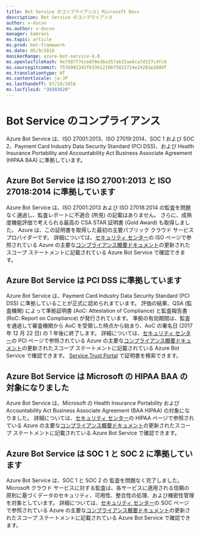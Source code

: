 ```yaml
---
title: Bot Service のコンプライアンス| Microsoft Docs
description: Bot Service のコンプライアンス
author: v-ducvo
ms.author: v-ducvo
manager: kamrani
ms.topic: article
ms.prod: bot-framework
ms.date: 05/9/2018
monikerRange: azure-bot-service-4.0
ms.openlocfilehash: 9e7507f7ece6f0e36e357a615ae6ca7d327c4fc6
ms.sourcegitcommit: f576981342fb3361216675815714e24281e20ddf
ms.translationtype: HT
ms.contentlocale: ja-JP
ms.lasthandoff: 07/18/2018
ms.locfileid: "39303620"
---
```

# <a name="bot-service-compliance"></a>Bot Service のコンプライアンス
Azure Bot Service は、ISO 27001:2013、ISO 27019:2014、SOC 1 および SOC 2、Payment Card Industry Data Security Standard (PCI DSS)、および Health Insurance Portability and Accountability Act Business Associate Agreement (HIPAA BAA) に準拠しています。

## <a name="azure-bot-service-is-compliant-with-iso-270012013-and-iso-270182014"></a>Azure Bot Service は ISO 27001:2013 と ISO 27018:2014 に準拠しています 
Azure Bot Service は、ISO 27001:2013 および ISO 27018:2014 の監査を問題なく通過し、監査レポートに不適合 (所見) の記載はありません。 さらに、成熟度機能評価で考えられる最高の CSA STAR 証明書 (Gold Award) も取得しました。  Azure は、この証明書を取得した最初の主要パブリック クラウド サービス プロバイダーです。 詳細については、[セキュリティ センター](https://www.microsoft.com/en-us/trustcenter/compliance/iso-iec-27001)の ISO ページで参照されている Azure の主要な[コンプライアンス概要ドキュメント](https://gallery.technet.microsoft.com/Overview-of-Azure-c1be3942)の更新されたスコープ ステートメントに記載されている Azure Bot Service で確認できます。  
 
## <a name="azure-bot-service-is-compliant-with-pci-dss"></a>Azure Bot Service は PCI DSS に準拠しています
Azure Bot Service は、Payment Card Industry Data Security Standard (PCI DSS) に準拠していることが正式に認められまています。 評価の結果、QSA (監査機関) によって準拠証明書 (AoC: Attestation of Compliance) と監査報告書 (RoC: Report on Compliance) が発行されています。 準拠の有効期間は、監査を通過して審査機関から AoC を受領した時点から始まり、AoC の署名日 (2017 年 12 月 22 日) の 1 年後に終了します。 詳細については、[セキュリティ センター](https://www.microsoft.com/en-us/trustcenter/compliance/iso-iec-27001)の PCI ページで参照されている Azure の主要な[コンプライアンス概要ドキュメント](https://gallery.technet.microsoft.com/Overview-of-Azure-c1be3942)の更新されたスコープ ステートメントに記載されている Azure Bot Service で確認できます。  [Service Trust Portal](https://servicetrust.microsoft.com/) で証明書を検索できます。
 
## <a name="azure-bot-service-is-now-covered-under-microsofts-hipaa-baa"></a>Azure Bot Service は Microsoft の HIPAA BAA の対象になりました
Azure Bot Service は、Microsoft の Health Insurance Portability および Accountability Act Business Associate Agreement (BAA HIPAA) の対象になりました。 詳細については、[セキュリティ センター](https://www.microsoft.com/en-us/TrustCenter/Compliance/HIPAA)の HIPAA ページで参照されている Azure の主要な[コンプライアンス概要ドキュメント](https://gallery.technet.microsoft.com/Overview-of-Azure-c1be3942)の更新されたスコープ ステートメントに記載されている Azure Bot Service で確認できます。  


## <a name="azure-bot-service-is-compliant-with-soc-1-and-soc-2"></a>Azure Bot Service は SOC 1 と SOC 2 に準拠しています 
Azure Bot Service は、SOC 1 と SOC 2 の 監査を問題なく完了しました。 Microsoft クラウド サービスに対する監査は、各サービスに適用される信頼の原則に基づくデータのセキュリティ、可用性、整合性の処理、および機密性管理を対象としています。 詳細については、[セキュリティ センター](https://www.microsoft.com/en-us/trustcenter/compliance/iso-iec-27001)の SOC ページで参照されている Azure の主要な[コンプライアンス概要ドキュメント](https://gallery.technet.microsoft.com/Overview-of-Azure-c1be3942)の更新されたスコープ ステートメントに記載されている Azure Bot Service で確認できます。  
 